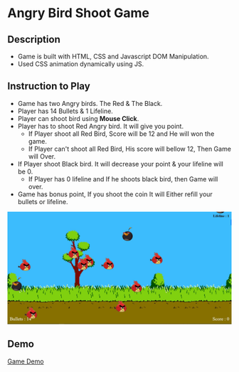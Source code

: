 # Angry Bird Shoot Game

## Description

- Game is built with HTML, CSS and Javascript DOM Manipulation. 
- Used CSS animation dynamically using JS.

## Instruction to Play

- Game has two Angry birds. The Red & The Black.
- Player has 14 Bullets & 1 Lifeline.
- Player can shoot bird using **Mouse Click**.
- Player has to shoot Red Angry bird. It will give you point.            
    - If Player shoot all Red Bird, Score will be 12 and He will won the game.
    - If Player can't shoot all Red Bird, His score will bellow 12, Then Game will Over.
- If Player shoot Black bird. It will decrease your point & your lifeline will be 0.
    - If Player has 0 lifeline and If he shoots black bird, then Game will over.
- Game has bonus point, If you shoot the coin It will Either refill your bullets or lifeline.

![Screen Shot](./images/screenShot.JPG)

## Demo

[Game Demo](https://vidishashah25.github.io/angrybird-shoot-game/)